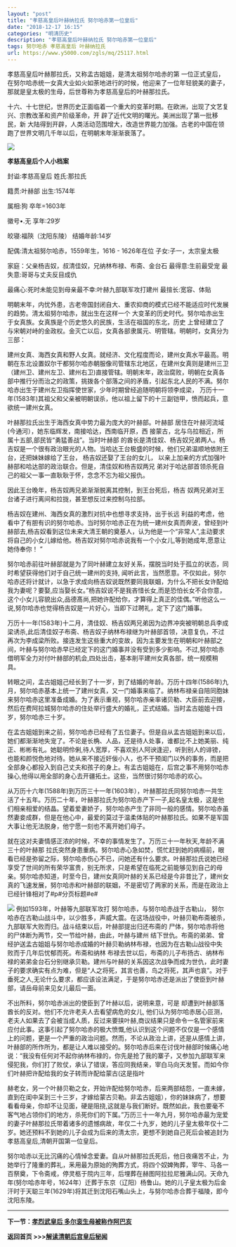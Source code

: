 ```yaml
---
layout: "post"
title: "孝慈高皇后叶赫纳拉氏 努尔哈赤第一位皇后"
date: "2018-12-17 16:15"
categories: "明清历史"
description: "孝慈高皇后叶赫纳拉氏 努尔哈赤第一位皇后"
tags: 努尔哈赤 孝慈高皇后 叶赫纳拉氏
url: https://www.y5000.com/zgls/mq/25117.html
---
```






孝慈高皇后叶赫那拉氏，又称孟古姐姐，是清太祖努尔哈赤的第
一位正式皇后，在努尔哈赤统一女真大业如火如荼地进行的时候，他迎来了一位年轻貌美的妻子，那就是皇太极的生母，后世尊称为孝慈高皇后的叶赫那拉氏。

十六、十七世纪，世界历史正面临着一个重大的变革时期。在欧洲，出现了文艺复兴、宗教改革和资产阶级革命，开 辟了近代文明的曙光。美洲出现了第一批移民，新
大陆得到开辟，人类活动范围增大，改造世界能力加强。古老的中国在领跑了世界文明几千年以后，在明朝末年渐渐衰落了。

![](https://img.y5000.com/uploads/allimg/170821/8-1FR11620494H.jpg)

**孝慈高皇后个人小档案**

封谥:孝慈高皇后 姓氏:那拉氏

籍贯:叶赫部 出生:1574年

属相:狗 卒年=1603年

徽号•.无 享年:29岁

皎寝:福陝（沈阳东陵） 结婚年龄:14岁

配偶:清太祖努尔哈赤，1559年生，1616 - 1626年在位 子女:子一，太宗皇太极

家庭：父亲杨吉奴，叔清佳奴，兄纳林布禄、布斋、金台石 最得意:生前最受宠 最失意:哥哥与丈夫反目成仇

最痛心:死时未能见到母亲最不幸:叶赫九部联军攻打建州 最揎长:宽容、体贴

明朝末年，内忧外患，古老帝国封闭自大、重农抑商的模式已经不能适应时代发展的趋势。清太祖努尔哈赤，就出生在这样一个
大变革的历史时代。努尔哈赤出生于女真族。女真族是个历史悠久的民族，生活在祖国的东北，历史
上曾经建立了与宋朝对峙的金政权。金灭亡以后，女真各部隶属元、明管辖。明朝时，女真分为三部：

建州女真、海西女真和野人女真。就经济、文化程度而论，建州女真水平最高。明朝在东北设置奴尔干都努尔哈赤朝服像司管辖东北地区，在建州女真则是建州三卫（建州卫、建州左卫、建州右卫)直接管辖。明朝末年，政治腐败，明朝在女真各部中推行分而治之的政策，挑拨各个部落之间的矛盾，引起东北人民的不满。努尔哈赤出生于建州左卫指挥使世家，少年时期曾经追随明朝将领李成梁，
万历十一年(1583年)其祖父和父亲被明朝误杀，他以祖上留下的十三副铠甲，愤而起兵，意欲统一建州女真。

叶赫那拉氏出生于海西女真中势力最为庞大的叶赫部。叶赫部 居住在叶赫河流域(今通河），她东临辉发，南接哈达，西南临开原，西
接蒙古，北与乌拉相近，所属十五部,部民皆“勇猛善战”。当时叶赫部
的酋长是清佳奴、杨吉奴兄弟两人。杨吉奴是一个很有政治眼光的人物。当哈达王台极盛的时候，他们兄弟温顺地依附王 台，还把妹妹嫁给了王台，
杨吉奴还娶了王台的女儿， 以亲上加亲的方式加强叶赫部和哈达部的政治联合。但是，清佳奴和杨吉奴两兄
弟对于哈达部首领杀死自己的祖父一事一直耿耿于怀，念念不忘为祖父报仇。

因此王台晚年，杨吉奴两兄弟渐渐脱离其控制，到王台死后，杨吉 奴两兄弟对王台诸子进行离间和拉拢，甚至想反过来控制乌拉部。

杨吉奴在建州、海西女真的激烈对抗中也想寻求支持，出于长远
利益的考虑，他看中了有胆有识的努尔哈赤。当时努尔哈赤正在为统一建州女真而奔波，曾经到叶赫部去,杨吉奴看到这位未来大清王朝的奠基人，认为他是一个“非常人”,主动要求将自己的小女儿嫁给他。杨吉奴对努尔哈赤说我有一个小女儿,等到她成年,愿意让她侍奉你！
”

努尔哈赤前往叶赫部就是为了同叶赫建立友好关系，摆脱当时处于孤立的状态，同时希望获得他们对于自己统一建州的支持,
闻听此言，当然愿意。不仅如此，努尔哈赤还将计就计，以急于求成向杨吉奴说既然要同我联姻，为什么不把长女许配给我为妻呢？要娶,应当娶长女。”杨吉奴说不是我吝惜长女,而是恐怕长女不合你意，这个小女儿容貌出众,品德髙尚,把她许配给你，才算得上真正的佳偶。”听他这么一说,努尔哈赤也觉得杨吉奴是一片好心，当即下过聘礼，定下了这门婚事。

万历十一年(1583年)十二月，清佳奴、杨吉奴两兄弟因为边界冲突被明朝总兵李成梁诱杀,此后清佳奴子布斋、杨吉奴子纳林布禄继为叶赫部首领，决意复仇，不过再次为李成梁所败。接连发生这些重大的变故，因为主要发生在明朝和叶赫部之间，叶赫与努尔哈赤早已经定下的这门婚事并没有受到多少影响。不过,努尔哈赤借明军全力对付叶赫部的机会,四处出击，基本削平建州女真各部，统一规模稍具。

转眼之间，孟古姐姐己经长到了十一岁，到了结婚的年龄。万历十四年(1586年)九月，努尔哈赤基本上统一了建州女真，又一门婚事来临了。纳林布禄亲自陪同胞妹来努尔哈赤这里准备成婚。为了表示重视，努尔哈赤亲率诸贝勒、大臣前去迎接，然后在费阿拉城努尔哈赤的住处举行盛大的婚礼，正式结婚。当时孟古姐姐十四岁，努尔哈赤三十岁。

在孟古姐姐到来之前，努尔哈赤已经有了五位妻子。但是自从孟古姐姐到来以后，她们都渐渐地失宠了。不论是长桷、人品，还是待人处事，谁都比不上她美丽、纯正、彬彬有礼。她聪明伶俐,待人宽厚，不喜欢别人阿谀逢迎，听到别人的诽镑，也能和颜悦色地对待。她从来不接近奸佞小人，也不干预闺门以外的事务，而是把全部身心都投入到自己丈夫和孩子的身上。有孟古姐姐在，后宫之事不用努尔哈赤操心,他得以用全部的身心去开疆拓土。这些，当然很讨努尔哈赤的欢心。

从万历十六年(1588年)到万历三十一年(1603年），叶赫那拉氏同努尔哈赤一共生活了十五年。万历二十年，叶赫那拉氏为努尔哈赤产下一子,起名皇太极，这是他们相亲相爱的结晶。望着爱妻娇子，努尔哈赤产生了非同一般的感情。努尔哈赤虽然妻妾成群，但是在他心中，最爱的莫过于温柔体贴的叶赫那拉氏。如果不是军国大事让他无法脱身，他宁愿一刻也不离开她们母子。

就在这对夫妻情感正浓的时候，不幸的事情发生了。万历三十一年秋天,年龄不满三十的叶赫那
拉氏突然身患重病。努尔哈赤心急如焚，慌忙赶到她的病榻前，眼看已经是弥留之际，努尔哈赤伤心不已，问她还有什么要求。叶赫那拉氏说她已经享受了世间的所有荣华富贵，别无所求，只是希望在临死之前能够见到自己的母亲。努尔哈赤知道，时至今日，建州女真同叶赫的关系已经是今非昔比了，建州女真的飞速发展，努尔哈赤和叶赫部的联姻，不是密切了两家的关系，而是在政治上已经针锋相对了#p#分页标题#e#

![](https://img.y5000.comfile:///C:%5CUsers%5CADMINI~1%5CAppData%5CLocal%5CTemp%5Cksohtml%5Cwps574B.tmp.png)
例如1593年，叶赫等九部联军攻打 努尔哈赤，与努尔哈赤战于古勒山，
努尔哈赤在古勒山战斗中，以少胜多，声威大震。在这场战役中，叶赫贝勒布斋被杀，九部联军大败而归。战斗结束以后，叶赫部提出归还布斋的
尸体，努尔哈赤将他的尸体断为两节，交一节给叶赫，由此，叶赫与建州
结下世仇。布斋的弟弟、曾经护送孟古姐姐与努尔哈赤成婚的叶赫贝勒纳林布禄，也因为在古勒山战役中失 败而于几年后忧郁而死。布斋和纳林
布禄去世以后，布斋的儿子布扬古、纳林布禄的弟弟金台石分别继承贝勒。建州与叶赫的关系因这次战争而成为世仇，此时妻子的要求确实有点为难，但是“人之将死，其言也善，鸟之将死，其声也哀”。对于垂死之人,无论什么要求，都应该设法满足，于是努尔哈赤还是派出了使臣到叶赫部，请岳母前来见女儿最后一面。

不出所料，努尔哈赤派出的使臣到了叶赫以后，说明来意，可是 却遭到叶赫部落酋长的反对。他们不允许老夫人去看望病危的女儿,
他们认为努尔哈赤居心叵测，老夫人如果去了会被当成人质，反过来要挟叶赫,商议结果只是命令一名管家前来应付此事。这事引起了努尔哈赤的极大愤慨,他认识到这个问题不仅仅是一个感情上的问题，更是一个严重的政治问题。然而，不论从政治上讲，还是从感情上讲，叶赫部的所作所为，都是让人难以接受的。努尔哈赤后来在讨伐叶赫部时候痛心地说：“我没有任何对不起你纳林布禄的，你先是抢了我的寨子，又参加九部联军来侵犯我，你们打了败仗，承认了错误，答应同我结亲，宰白马向天发誓。而如今你们叶赫把许配给我的女子转而许配给蒙古(这是指叶

赫老女，另一个叶赫贝勒之女，开始许配给努尔哈赤，后来两部结怨，一直未嫁，直到在闺中呆到三十三岁，才嫁给蒙古贝勒。非孟古姐姐），你的妹妹病了，想要看看母亲，你却不让见面，硬是阻挠,这就是与我们断好。既然如此，我也要毫不客气地占领你们的地方，杀死你们的下属。”万历三十一年九月，努尔哈赤最为宠爱的妻子叶赫那拉氏带着诸多的遗憾病故，年仅二十九岁，她的儿子皇太极年仅十二岁。她还预料不到她的儿子会成为后来的清太宗，更想不到她自己死后会被追封为孝慈高皇后,清朝开国第一位皇后。

努尔哈赤以无比沉痛的心情悼念爱妻。自从叶赫那拉氏死后，他日夜痛苦不止，为她举行了隆重的葬礼，釆用最为原始的殉葬方式，将四个奴婢殉葬，宰牛、马各一百祭奠，下令斋戒，停灵柩于院内三年，后埋葬在赫图阿拉拉尼雅满山冈。天命九年(努尔哈赤年号，1624年）迁葬于东京（辽阳）杨鲁山。她的儿子皇太极为后金汗时于天聪三年(1629年)将其迁到沈阳石嘴山头上，与努尔哈赤合葬于福陵，即今沈阳东陵。

* * *

**下一节：[孝烈武皇后 多尔衮生母被称作阿巴亥](https://www.y5000.com/zgls/mq/25118.html)**

**返回首页 >>>[解读清朝后宫皇后秘闻](https://www.y5000.com/zgls/mq/25183.html)**
